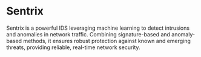 # Sentrix
Sentrix is a powerful IDS leveraging machine learning to detect intrusions and anomalies in network traffic. Combining signature-based and anomaly-based methods, it ensures robust protection against known and emerging threats, providing reliable, real-time network security.
